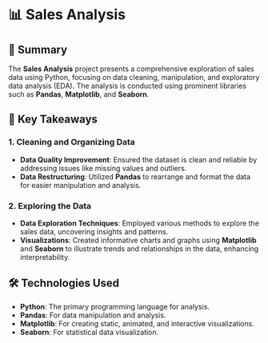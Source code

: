 # 📊 Sales Analysis

## 📖 Summary

The **Sales Analysis** project presents a comprehensive exploration of sales data using Python, focusing on data cleaning, manipulation, and exploratory data analysis (EDA). The analysis is conducted using prominent libraries such as **Pandas**, **Matplotlib**, and **Seaborn**.

## 🔑 Key Takeaways

### 1. Cleaning and Organizing Data
- **Data Quality Improvement**: Ensured the dataset is clean and reliable by addressing issues like missing values and outliers.
- **Data Restructuring**: Utilized **Pandas** to rearrange and format the data for easier manipulation and analysis.

### 2. Exploring the Data
- **Data Exploration Techniques**: Employed various methods to explore the sales data, uncovering insights and patterns.
- **Visualizations**: Created informative charts and graphs using **Matplotlib** and **Seaborn** to illustrate trends and relationships in the data, enhancing interpretability.

## 🛠️ Technologies Used
- **Python**: The primary programming language for analysis.
- **Pandas**: For data manipulation and analysis.
- **Matplotlib**: For creating static, animated, and interactive visualizations.
- **Seaborn**: For statistical data visualization.


